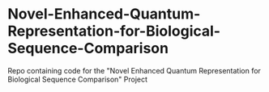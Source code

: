 # Novel-Enhanced-Quantum-Representation-for-Biological-Sequence-Comparison
Repo containing code for the "Novel Enhanced Quantum Representation for Biological Sequence Comparison" Project
